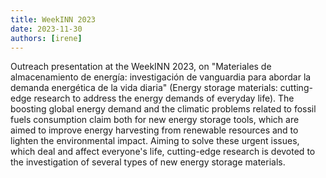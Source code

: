 ```yaml
---
title: WeekINN 2023
date: 2023-11-30
authors: [irene]
---
```


Outreach presentation at the WeekINN 2023, on "Materiales de 
almacenamiento de energía: investigación de vanguardia para abordar la 
demanda energética de la vida diaria" (Energy storage materials: cutting-edge research to address the energy demands of everyday life).
The boosting global energy demand and the climatic problems related to fossil fuels consumption 
claim both for new energy storage tools, which are aimed to improve 
energy harvesting from renewable resources and to lighten the 
environmental impact. Aiming to solve these urgent issues, which deal 
and affect everyone's life, cutting-edge research is devoted to the 
investigation of several types of new energy storage materials.
